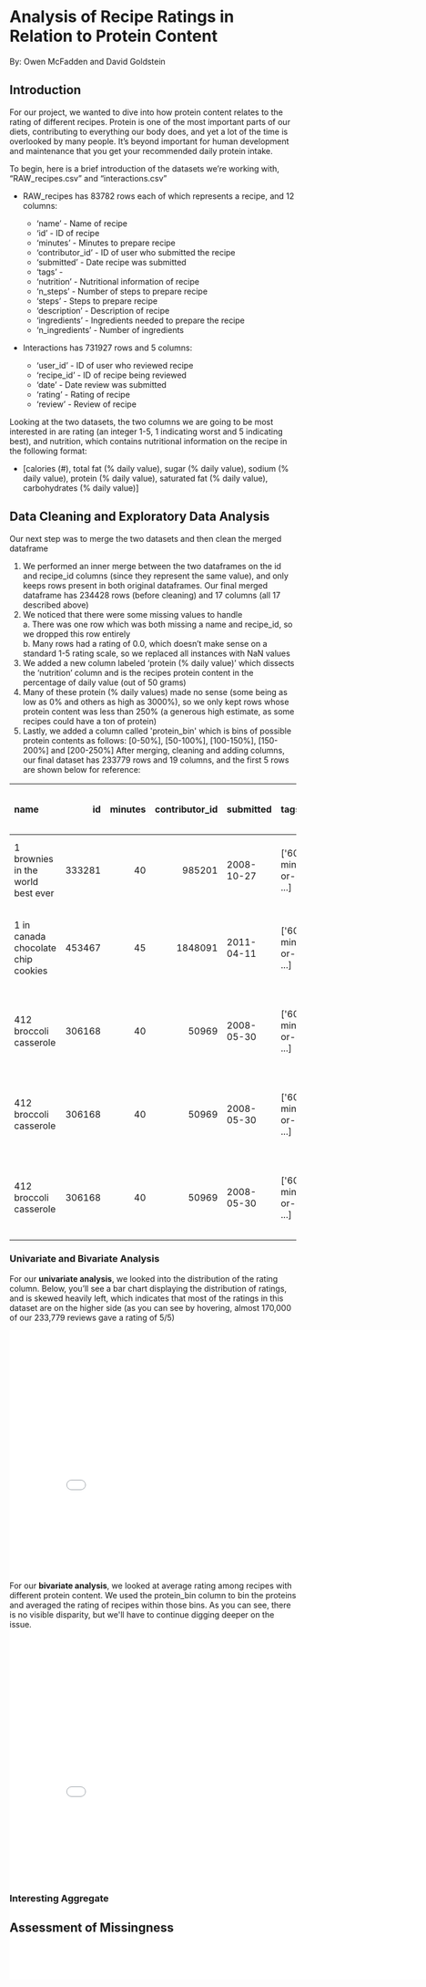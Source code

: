 # Analysis of Recipe Ratings in Relation to Protein Content
By: Owen McFadden and David Goldstein

## Introduction
For our project, we wanted to dive into how protein content relates to the rating of different recipes. Protein is one of the most important parts of our diets, contributing to everything our body does, and yet a lot of the time is overlooked by many people. It’s beyond important for human development and maintenance that you get your recommended daily protein intake.

To begin, here is a brief introduction of the datasets we’re working with, “RAW_recipes.csv” and “interactions.csv”
* RAW_recipes has 83782 rows each of which represents a recipe, and 12 columns:
  * ‘name’ -  Name of recipe
  * ‘id’ - ID of recipe
  * ‘minutes’ - Minutes to prepare recipe
  * ‘contributor_id’ - ID of user who submitted the recipe
  * ‘submitted’ - Date recipe was submitted
  * ‘tags’ - 
  * ‘nutrition’ - Nutritional information of recipe
  * ‘n_steps’ - Number of steps to prepare recipe
  * ‘steps’ - Steps to prepare recipe
  * ‘description’ - Description of recipe
  * ‘ingredients’ - Ingredients needed to prepare the recipe
  * ‘n_ingredients’ - Number of ingredients

* Interactions has 731927 rows and 5 columns:
  * ‘user_id’ - ID of user who reviewed recipe
  * ‘recipe_id’ - ID of recipe being reviewed
  * ‘date’ - Date review was submitted
  * ‘rating’ - Rating of recipe
  * ‘review’ - Review of recipe

Looking at the two datasets, the two columns we are going to be most interested in are rating (an integer 1-5, 1 indicating worst and 5 indicating best), and nutrition, which contains nutritional information on the recipe in the following format:
* [calories (#), total fat (% daily value), sugar (% daily value), sodium (% daily value), protein (% daily value), saturated fat (% daily value), carbohydrates (% daily value)]

## Data Cleaning and Exploratory Data Analysis
Our next step was to merge the two datasets and then clean the merged dataframe
1. We performed an inner merge between the two dataframes on the id and recipe_id columns (since they represent the same value), and only keeps rows present in both original dataframes. Our final merged dataframe has 234428 rows (before cleaning) and 17 columns (all 17 described above)
2. We noticed that there were some missing values to handle  
 a. There was one row which was both missing a name and recipe_id, so we dropped this row entirely  
 b. Many rows had a rating of 0.0, which doesn’t make sense on a standard 1-5 rating scale, so we replaced all instances with NaN values    
3. We added a new column labeled ‘protein (% daily value)’ which dissects the ‘nutrition’ column and is the recipes protein content in the percentage of daily value (out of 50 grams)  
4. Many of these protein (% daily values) made no sense (some being as low as 0% and others as high as 3000%), so we only kept rows whose protein content was less than 250% (a generous high estimate, as some recipes could have a ton of protein)
5. Lastly, we added a column called 'protein_bin' which is bins of possible protein contents as follows: [0-50%], [50-100%], [100-150%], [150-200%] and [200-250%] 
After merging, cleaning and adding columns, our final dataset has 233779 rows and 19 columns, and the first 5 rows are shown below for reference:

| name                                 |     id |   minutes |   contributor_id | submitted   | tags                                | nutrition                              |   n_steps | steps                                     | description                            | ingredients                          |   n_ingredients |   user_id |   recipe_id | date       |   rating | review                                |   protein (% daily value) |
|:-------------------------------------|-------:|----------:|-----------------:|:------------|:-------------------------------------|:----------------------------------------|----------:|:------------------------------------------|:----------------------------------------|:-------------------------------------|----------------:|----------:|------------:|:-----------|---------:|:----------------------------------------|--------------------------:|
| 1 brownies in the world    best ever | 333281 |        40 |           985201 | 2008-10-27  | ['60-minutes-or-less', ...]          | [138.4, 10.0, 50.0, 3.0, 3.0, 19.0, 6.0] |        10 | ['heat the oven to 350f and ...]          | these are the most; chocolatey...       | ['bittersweet chocolate', ...]        |               9 |    386585 |      333281 | 2008-11-19 |        4 | These were pretty good...              |                         3 |
| 1 in canada chocolate chip cookies   | 453467 |        45 |          1848091 | 2011-04-11  | ['60-minutes-or-less', ...]          | [595.1, 46.0, 211.0, 22.0, 13.0, 51.0, 26.0] |        12 | ['pre-heat oven the 350 degrees...]      | this is the recipe that...              | ['white sugar', ...]                  |              11 |    424680 |      453467 | 2012-01-26 |        5 | Originally I was gonna...              |                        13 |
| 412 broccoli casserole               | 306168 |        40 |            50969 | 2008-05-30  | ['60-minutes-or-less', ...]          | [194.8, 20.0, 6.0, 32.0, 22.0, 36.0, 3.0] |         6 | ['preheat oven to 350 degrees'...]       | since there are already 411...          | ['frozen broccoli cuts', ...]         |               9 |     29782 |      306168 | 2008-12-31 |        5 | This was one of the best broccoli...   |                        22 |
| 412 broccoli casserole               | 306168 |        40 |            50969 | 2008-05-30  | ['60-minutes-or-less', ...]          | [194.8, 20.0, 6.0, 32.0, 22.0, 36.0, 3.0] |         6 | ['preheat oven to 350 degrees'...]       | since there are already 411...          | ['frozen broccoli cuts', ...]         |               9 | 1196280   |      306168 | 2009-04-13 |        5 | I made this for...                     |                        22 |
| 412 broccoli casserole               | 306168 |        40 |            50969 | 2008-05-30  | ['60-minutes-or-less', ...]          | [194.8, 20.0, 6.0, 32.0, 22.0, 36.0, 3.0] |         6 | ['preheat oven to 350 degrees'...]       | since there are already 411...          | ['frozen broccoli cuts', ...]         |               9 |    768828 |      306168 | 2013-08-02 |        5 | Loved this...                          |                        22 |

### Univariate and Bivariate Analysis
For our **univariate analysis**, we looked into the distribution of the rating column. Below, you’ll see a bar chart displaying the distribution of ratings, and is skewed heavily left, which indicates that most of the ratings in this dataset are on the higher side (as you can see by hovering, almost 170,000 of our 233,779 reviews gave a rating of 5/5)
<div style="margin-bottom: -175px;">
  <iframe
    src="assets/univariate.html"
    width="800"
    height="600"
    frameborder="0"
  ></iframe>
</div>

For our **bivariate analysis**, we looked at average rating among recipes with different protein content. We used the protein_bin column to bin the proteins and averaged the rating of recipes within those bins. As you can see, there is no visible disparity, but we'll have to continue digging deeper on the issue.
<div style="margin-bottom: -175px;">
  <iframe
    src="assets/bivariate.html"
    width="800"
    height="600"
    frameborder="0"
  ></iframe>
</div>

### Interesting Aggregate

## Assessment of Missingness

